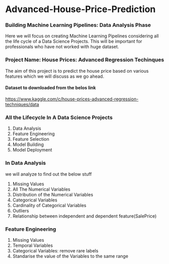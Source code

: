 # Advanced-House-Price-Prediction

### Building Machine Learning Pipelines: Data Analysis Phase 
Here we will focus on creating Machine Learning Pipelines considering all the life cycle of a Data Science Projects. This will be important for professionals who have not worked with huge dataset.

### Project Name: House Prices: Advanced Regression Techinques
The aim of this project is to predict the house price based on various features which we will discuss as we go ahead.

#### Dataset to downloaded from the belos link
https://www.kaggle.com/c/house-prices-advanced-regression-techniques/data

### All the Lifecycle In A Data Science Projects

1. Data Analysis
2. Feature Engineering
3. Feature Selection
4. Model Building
5. Model Deployment

###  In Data Analysis 
we will analyze to find out the below stuff

1. Missing Values
2. All The Numerical Variables
3. Distribution of the Numerical Variables
4. Categorical Variables
5. Cardinality of Categorical Variables
6. Outliers
7. Relationship between independent and dependent feature(SalePrice)

### Feature Engineering

1. Missing Values
2. Temporal Variables
3. Categorical Variables: remove rare labels
4. Standarise the value of the Variables to the same range
